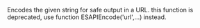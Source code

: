 Encodes the given string for safe output in a URL.
		this function is deprecated, use function ESAPIEncode('url',...) instead.